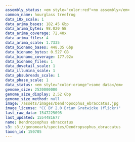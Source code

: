 ```yaml
---
assembly_status: <em style="color:red">no assembly</em>
common_name: hourglass treefrog
data_10x_scale: 1
data_arima_bases: 182.45 Gbp
data_arima_bytes: 98.020 GB
data_arima_coverage: 72.40x
data_arima_files: 4
data_arima_scale: 1.7335
data_bionano_bases: 448.35 Gbp
data_bionano_bytes: 0.527 GB
data_bionano_coverage: 177.92x
data_bionano_files: 1
data_dovetail_scale: 1
data_illumina_scale: 1
data_pbsubreads_scale: 1
data_phase_scale: 1
data_status: <em style="color:orange">some data</em>
genome_size: 2520000000
genome_size_display: 2.52 Gbp
genome_size_method: null
image: /assets/images/Dendropsophus_ebraccatus.jpg
image_license: "CC BY 2.0 Brian Gratwicke (flickr)"
last_raw_data: 1547225095
last_updated: 1554481677
name: Dendropsophus ebraccatus
s3: s3://genomeark/species/Dendropsophus_ebraccatus
taxon_id: 150705
---
```

